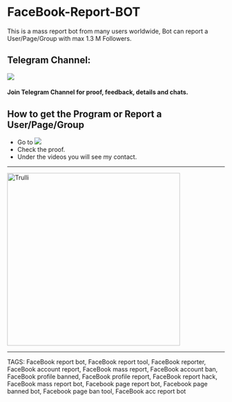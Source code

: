 # FaceBook-Report-BOT
This is a mass report bot from many users worldwide, Bot can report a User/Page/Group with max 1.3 M Followers.

## Telegram Channel:
<a href="https://t.me/facebookreport_spy"><img src="https://img.shields.io/badge/Telegram-2CA5E0?style=for-the-badge&logo=telegram&logoColor=white"></a>
#### Join Telegram Channel for proof, feedback, details and chats.

## How to get the Program or Report a User/Page/Group
- Go to <a href="https://t.me/facebookreport_spy"><img src="https://img.shields.io/badge/Telegram-2CA5E0?style=for-the-badge&logo=telegram&logoColor=white"></a>
- Check the proof.
- Under the videos you will see my contact.
<hr>
<img src="https://i.postimg.cc/0yRkpYFw/fbsurp.jpg" alt="Trulli" width="400" height="400">
<HR>
TAGS: FaceBook report bot, FaceBook report tool, FaceBook reporter, FaceBook account report, FaceBook mass report, FaceBook account ban, FaceBook profile banned, FaceBook profile report, FaceBook report hack, FaceBook mass report bot, Facebook page report bot, Facebook page banned bot, Facebook page ban tool, FaceBook acc report bot
